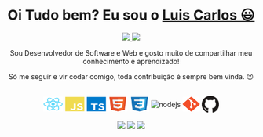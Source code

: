 <div>
  
  <h1 align="center">
    Oi Tudo bem? Eu sou o 
    <a href="https://www.linkedin.com/in/luis-carlos-vieira/">Luis Carlos 😃️</a>
  </h1>
  </div>
<div align="center">
  <a href="https://github.com/LittleCharles">
      <img height="150em" src="https://github-readme-stats.vercel.app/api?username=LittleCharles&show_icons=true&theme=chartreuse-dark&include_all_commits=true&count_private=true"/>
      <img height="150em" src="https://github-readme-stats.vercel.app/api/top-langs/?username=LittleCharles&layout=compact&langs_count=7&theme=chartreuse-dark"/>
  </a>
</div>
  
  <p align="center">
    Sou Desenvolvedor de Software e Web e gosto muito de compartilhar meu conhecimento e aprendizado!
  </p>
  
  <p align="center">
    Só me seguir e vir codar comigo, toda contribuição é sempre bem vinda. 😉️
  </p>
  

<div align="center" valign="top"><br>
  <img align="center" alt="React" height="30" width="40" src="https://raw.githubusercontent.com/devicons/devicon/master/icons/react/react-original.svg">
  <img align="center" alt="Js" height="30" width="40" src="https://raw.githubusercontent.com/devicons/devicon/master/icons/javascript/javascript-plain.svg">
  <img align="center" alt="Js" height="30" width="40" src="https://raw.githubusercontent.com/devicons/devicon/master/icons/typescript/typescript-plain.svg">
  <img align="center" alt="HTML" height="30" width="40" src="https://raw.githubusercontent.com/devicons/devicon/master/icons/html5/html5-original.svg">
  <img align="center" alt="CSS" height="30" width="40" src="https://raw.githubusercontent.com/devicons/devicon/master/icons/css3/css3-original.svg">
  <img align="center" alt="nodejs" height="30" width="40" src="https://cdn.worldvectorlogo.com/logos/nodejs-icon.svg">
  <img align="center" alt="git" height="30" width="35" src="https://raw.githubusercontent.com/devicons/devicon/master/icons/git/git-original.svg">
  <img align="center" alt="github" height="35" width="35" src="/Img/GitHub.png">
</div><br>
<div align="center">
  <a href="https://www.instagram.com/lc_vieir4/" target="_blank"><img src="https://img.shields.io/badge/-Instagram-%23E4405F?style=for-the-badge&logo=instagram&logoColor=white" target="_blank"></a>
  <a href="https://www.linkedin.com/in/luis-carlos-vieira/" target="_blank"><img src="https://img.shields.io/badge/-LinkedIn-%230077B5?style=for-the-badge&logo=linkedin&logoColor=white" target="_blank"></a> 
  <a href="mailto:luis.carlos.vieira@live.com"><img src="https://img.shields.io/badge/Microsoft_Outlook-0078D4?style=for-the-badge&logo=microsoft-outlook&logoColor=white" target="_blank"></a>
</div>



